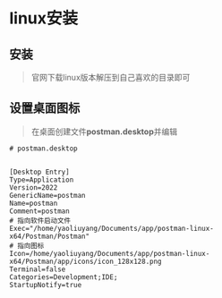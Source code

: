 # linux安装

## 安装

> 官网下载linux版本解压到自己喜欢的目录即可

## 设置桌面图标

> 在桌面创建文件**postman.desktop**并编辑

```shell
# postman.desktop


[Desktop Entry]
Type=Application
Version=2022
GenericName=postman
Name=postman
Comment=postman
# 指向软件启动文件
Exec="/home/yaoliuyang/Documents/app/postman-linux-x64/Postman/Postman" 
# 指向图标
Icon=/home/yaoliuyang/Documents/app/postman-linux-x64/Postman/app/icons/icon_128x128.png
Terminal=false
Categories=Development;IDE;
StartupNotify=true
```


